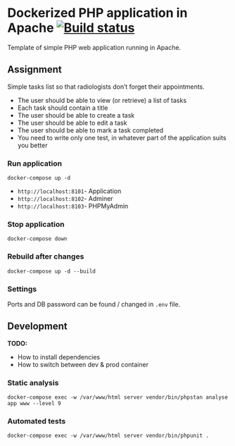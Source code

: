 # Dockerized PHP application in Apache [![Build status](https://app.travis-ci.com/branogoga/todo-php.svg?branch=main)](https://app.travis-ci.com/github/branogoga/todo-php)

Template of simple PHP web application running in Apache.

## Assignment
Simple tasks list so that radiologists don’t forget their appointments.
- The user should be able to view (or retrieve) a list of tasks
- Each task should contain a title
- The user should be able to create a task
- The user should be able to edit a task
- The user should be able to mark a task completed
- You need to write only one test, in whatever part of the application suits you better

### Run application

`docker-compose up -d`

- `http://localhost:8101`- Application
- `http://localhost:8102`- Adminer
- `http://localhost:8103`- PHPMyAdmin

### Stop application

`docker-compose down`

### Rebuild after changes

`docker-compose up -d --build`

### Settings
Ports and DB password can be found / changed in `.env` file.

## Development

**TODO:**
- How to install dependencies
- How to switch between dev & prod container

### Static analysis
`docker-compose exec -w /var/www/html server vendor/bin/phpstan analyse app www --level 9`

### Automated tests
`docker-compose exec -w /var/www/html server vendor/bin/phpunit .`